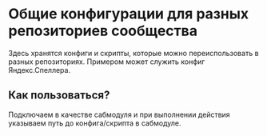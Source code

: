 # Общие конфигурации для разных репозиториев сообщества

Здесь хранятся конфиги и скрипты, которые можно переиспользовать в разных репозиториях.
Примером может служить конфиг Яндекс.Спеллера.

## Как пользоваться?

Подключаем в качестве сабмодуля и при выполнении действия указываем путь до конфига/скрипта
в сабмодуле.
